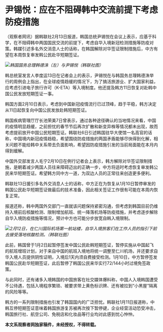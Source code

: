 # 尹锡悦：应在不阻碍韩中交流前提下考虑防疫措施

（观察者网讯）据韩联社2月13日报道，韩国总统尹锡悦在会议上表示，应基于科学，在不阻碍韩中两国国民交流的前提下，考虑自华入境新冠检测措施等防疫对策。韩媒引述多名外交消息人士的话称，在韩国解除对华签证限制措施后，中方有望在本周恢复审发韩公民赴华短期签证。

![](https://inews.gtimg.com/newsapp_bt/0/15663275199/1000)_韩国国务总理韩德洙（左）与尹锡悦（韩联社图）_

韩总统室发言人李度运13日在记者会上的表示，尹锡悦在与韩国务总理韩德洙举行的周例会上指出，在全球疫情趋缓的情况下，为了搞活旅游业、扩大国家利益，应考虑引进电子旅行许可（K-ETA）等入境制度。他还提及韩方11日恢复对赴韩中国公民发放短期签证一事。

韩国方面2月10日表示，考虑到中国新冠疫情流行已过顶峰，趋于平稳，韩方决定从11日起恢复向中国公民发放赴韩短期签证。

韩国疾病管理厅厅长池荣美7日曾表示，通过各种途径确认的当地情况来看，中国的疫情明显趋缓，之前担忧的春节节后再次扩散和新变异株等情况都未出现，故而考虑提前放开中国公民短期签证。韩联社6日引述韩国驻华大使馆一名高官的话称，中国境内新冠疫情趋稳，希望围绕防疫措施的两国矛盾能够尽快得到化解，相关问题不能给韩中关系带去负面影响，希望因防疫措施引发的当前局面能在本月内得到缓解。

中国外交部发言人毛宁2月10日在例行记者会上表示，韩方解除对华签证限制措施，是朝着减少两国人员往来障碍迈出的正确一步，中方将适时考虑恢复审发韩公民来华短期签证。希望韩方同中方一道，为双边人员的正常往来创造更多便利。

韩联社13日援引多名外交消息人士的话称，中方正在为恢复从1月10日暂停审发的韩国公民赴华短期签证做最后的技术准备，因此相关签证工作很有可能在本周内恢复正常。

报道还称，韩中两国外交部门一直就该问题保持紧密沟通，但考虑到韩国目前仍维持入境前后核酸检测、限制增加航班、统一降落机场等防疫措施，并考虑逐步解除自华入境防疫措施等情况，预计中方也可能分步放宽自韩入境限制。

![](https://inews.gtimg.com/newsapp_bt/0/15663275201/1000)_2月12日，在仁川国际机场第一航站楼，自华入境旅客们在工作人员的指引下前去接受落地核酸检测。（韩联社图）_

此前，韩国曾于1月2日起暂停签发中国公民赴韩短期签证，暂停实施从中国起飞的航班增班计划，对于来自中国的航班入境地将统一调整至仁川机场，并还要求自华入境人员提供阴性证明，入境后1天内须自费接受检测。1月10日，中方暂停签发韩国公民赴华短期签证，此后暂停了韩国公民来华实行72/144小时过境免签政策。

与此同时，还有诸多入境韩国的中国旅客在社交媒体爆料称，中国人入境韩国遭受不公待遇，包括入境程序繁琐、被要求带上黄色标识牌、还有被拉到“小黑屋”隔离的风险等等。

韩方的一系列限制措施也引发了韩国国内的广泛担忧。韩联社1月11日报道称，中韩互停短期签证意味着韩国旅游复苏被再次按下暂停键，企业经营活动恐受冲击，韩国旅行社、航空公司、免税店和化妆品等行业均对此感到忧心忡忡。

**本文系观察者网独家稿件，未经授权，不得转载。**

